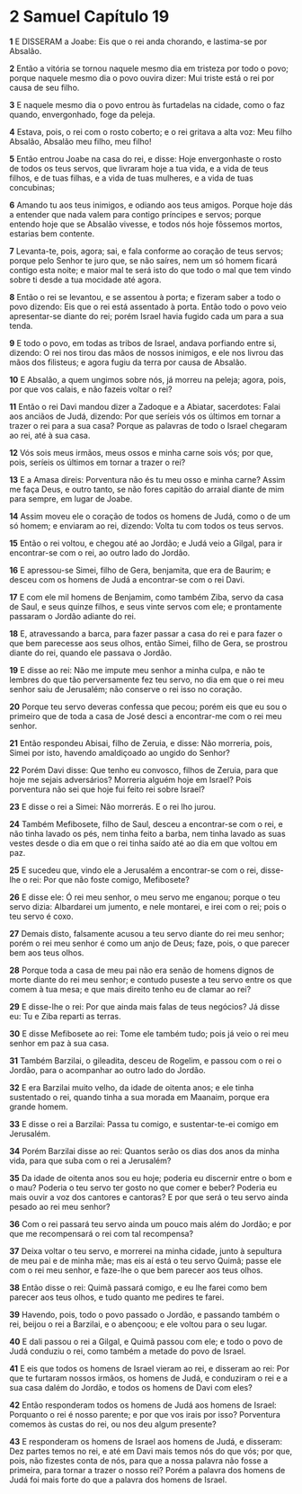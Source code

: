 # 2 Samuel Capítulo 19

**1** 	E DISSERAM a Joabe: Eis que o rei anda chorando, e lastima-se por Absalão.

**2** 	Então a vitória se tornou naquele mesmo dia em tristeza por todo o povo; porque naquele mesmo dia o povo ouvira dizer: Mui triste está o rei por causa de seu filho.

**3** 	E naquele mesmo dia o povo entrou às furtadelas na cidade, como o faz quando, envergonhado, foge da peleja.

**4** 	Estava, pois, o rei com o rosto coberto; e o rei gritava a alta voz: Meu filho Absalão, Absalão meu filho, meu filho!

**5** 	Então entrou Joabe na casa do rei, e disse: Hoje envergonhaste o rosto de todos os teus servos, que livraram hoje a tua vida, e a vida de teus filhos, e de tuas filhas, e a vida de tuas mulheres, e a vida de tuas concubinas;

**6** 	Amando tu aos teus inimigos, e odiando aos teus amigos. Porque hoje dás a entender que nada valem para contigo príncipes e servos; porque entendo hoje que se Absalão vivesse, e todos nós hoje fôssemos mortos, estarias bem contente.

**7** 	Levanta-te, pois, agora; sai, e fala conforme ao coração de teus servos; porque pelo Senhor te juro que, se não saíres, nem um só homem ficará contigo esta noite; e maior mal te será isto do que todo o mal que tem vindo sobre ti desde a tua mocidade até agora.

**8** 	Então o rei se levantou, e se assentou à porta; e fizeram saber a todo o povo dizendo: Eis que o rei está assentado à porta. Então todo o povo veio apresentar-se diante do rei; porém Israel havia fugido cada um para a sua tenda.

**9** 	E todo o povo, em todas as tribos de Israel, andava porfiando entre si, dizendo: O rei nos tirou das mãos de nossos inimigos, e ele nos livrou das mãos dos filisteus; e agora fugiu da terra por causa de Absalão.

**10** 	E Absalão, a quem ungimos sobre nós, já morreu na peleja; agora, pois, por que vos calais, e não fazeis voltar o rei?

**11** 	Então o rei Davi mandou dizer a Zadoque e a Abiatar, sacerdotes: Falai aos anciãos de Judá, dizendo: Por que seríeis vós os últimos em tornar a trazer o rei para a sua casa? Porque as palavras de todo o Israel chegaram ao rei, até à sua casa.

**12** 	Vós sois meus irmãos, meus ossos e minha carne sois vós; por que, pois, seríeis os últimos em tornar a trazer o rei?

**13** 	E a Amasa direis: Porventura não és tu meu osso e minha carne? Assim me faça Deus, e outro tanto, se não fores capitão do arraial diante de mim para sempre, em lugar de Joabe.

**14** 	Assim moveu ele o coração de todos os homens de Judá, como o de um só homem; e enviaram ao rei, dizendo: Volta tu com todos os teus servos.

**15** 	Então o rei voltou, e chegou até ao Jordão; e Judá veio a Gilgal, para ir encontrar-se com o rei, ao outro lado do Jordão.

**16** 	E apressou-se Simei, filho de Gera, benjamita, que era de Baurim; e desceu com os homens de Judá a encontrar-se com o rei Davi.

**17** 	E com ele mil homens de Benjamim, como também Ziba, servo da casa de Saul, e seus quinze filhos, e seus vinte servos com ele; e prontamente passaram o Jordão adiante do rei.

**18** 	E, atravessando a barca, para fazer passar a casa do rei e para fazer o que bem parecesse aos seus olhos, então Simei, filho de Gera, se prostrou diante do rei, quando ele passava o Jordão.

**19** 	E disse ao rei: Não me impute meu senhor a minha culpa, e não te lembres do que tão perversamente fez teu servo, no dia em que o rei meu senhor saiu de Jerusalém; não conserve o rei isso no coração.

**20** 	Porque teu servo deveras confessa que pecou; porém eis que eu sou o primeiro que de toda a casa de José desci a encontrar-me com o rei meu senhor.

**21** 	Então respondeu Abisai, filho de Zeruia, e disse: Não morreria, pois, Simei por isto, havendo amaldiçoado ao ungido do Senhor?

**22** 	Porém Davi disse: Que tenho eu convosco, filhos de Zeruia, para que hoje me sejais adversários? Morreria alguém hoje em Israel? Pois porventura não sei que hoje fui feito rei sobre Israel?

**23** 	E disse o rei a Simei: Não morrerás. E o rei lho jurou.

**24** 	Também Mefibosete, filho de Saul, desceu a encontrar-se com o rei, e não tinha lavado os pés, nem tinha feito a barba, nem tinha lavado as suas vestes desde o dia em que o rei tinha saído até ao dia em que voltou em paz.

**25** 	E sucedeu que, vindo ele a Jerusalém a encontrar-se com o rei, disse-lhe o rei: Por que não foste comigo, Mefibosete?

**26** 	E disse ele: Ó rei meu senhor, o meu servo me enganou; porque o teu servo dizia: Albardarei um jumento, e nele montarei, e irei com o rei; pois o teu servo é coxo.

**27** 	Demais disto, falsamente acusou a teu servo diante do rei meu senhor; porém o rei meu senhor é como um anjo de Deus; faze, pois, o que parecer bem aos teus olhos.

**28** 	Porque toda a casa de meu pai não era senão de homens dignos de morte diante do rei meu senhor; e contudo puseste a teu servo entre os que comem à tua mesa; e que mais direito tenho eu de clamar ao rei?

**29** 	E disse-lhe o rei: Por que ainda mais falas de teus negócios? Já disse eu: Tu e Ziba reparti as terras.

**30** 	E disse Mefibosete ao rei: Tome ele também tudo; pois já veio o rei meu senhor em paz à sua casa.

**31** 	Também Barzilai, o gileadita, desceu de Rogelim, e passou com o rei o Jordão, para o acompanhar ao outro lado do Jordão.

**32** 	E era Barzilai muito velho, da idade de oitenta anos; e ele tinha sustentado o rei, quando tinha a sua morada em Maanaim, porque era grande homem.

**33** 	E disse o rei a Barzilai: Passa tu comigo, e sustentar-te-ei comigo em Jerusalém.

**34** 	Porém Barzilai disse ao rei: Quantos serão os dias dos anos da minha vida, para que suba com o rei a Jerusalém?

**35** 	Da idade de oitenta anos sou eu hoje; poderia eu discernir entre o bom e o mau? Poderia o teu servo ter gosto no que comer e beber? Poderia eu mais ouvir a voz dos cantores e cantoras? E por que será o teu servo ainda pesado ao rei meu senhor?

**36** 	Com o rei passará teu servo ainda um pouco mais além do Jordão; e por que me recompensará o rei com tal recompensa?

**37** 	Deixa voltar o teu servo, e morrerei na minha cidade, junto à sepultura de meu pai e de minha mãe; mas eis aí está o teu servo Quimã; passe ele com o rei meu senhor, e faze-lhe o que bem parecer aos teus olhos.

**38** 	Então disse o rei: Quimã passará comigo, e eu lhe farei como bem parecer aos teus olhos, e tudo quanto me pedires te farei.

**39** 	Havendo, pois, todo o povo passado o Jordão, e passando também o rei, beijou o rei a Barzilai, e o abençoou; e ele voltou para o seu lugar.

**40** 	E dali passou o rei a Gilgal, e Quimã passou com ele; e todo o povo de Judá conduziu o rei, como também a metade do povo de Israel.

**41** 	E eis que todos os homens de Israel vieram ao rei, e disseram ao rei: Por que te furtaram nossos irmãos, os homens de Judá, e conduziram o rei e a sua casa dalém do Jordão, e todos os homens de Davi com eles?

**42** 	Então responderam todos os homens de Judá aos homens de Israel: Porquanto o rei é nosso parente; e por que vos irais por isso? Porventura comemos às custas do rei, ou nos deu algum presente?

**43** 	E responderam os homens de Israel aos homens de Judá, e disseram: Dez partes temos no rei, e até em Davi mais temos nós do que vós; por que, pois, não fizestes conta de nós, para que a nossa palavra não fosse a primeira, para tornar a trazer o nosso rei? Porém a palavra dos homens de Judá foi mais forte do que a palavra dos homens de Israel.

